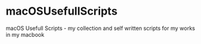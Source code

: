 # macOSUsefullScripts
macOS Usefull Scripts - my collection and self written scripts for my works in my macbook

